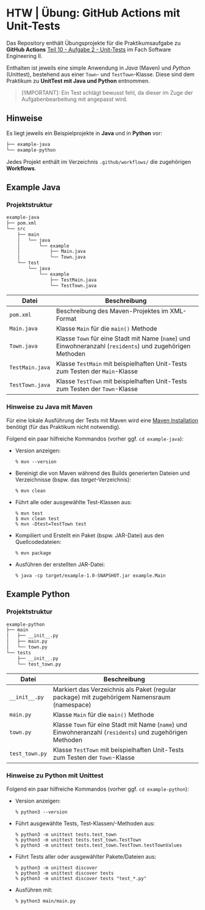 # HTW | Übung: GitHub Actions mit Unit-Tests

Das Repository enthält Übungsprojekte für die Praktikumsaufgabe zu
**GitHub Actions** [Teil 10 - Aufgabe 2 - Unit-Tests] im Fach
Software Engineering II.

[Teil 10 - Aufgabe 2 - Unit-Tests]: https://www.informatik.htw-dresden.de/~zirkelba/praktika/se/arbeiten-mit-git-und-asciidoc/praktikumsaufgaben-teil-10.html#_aufgabe_2_unit_tests

Enthalten ist jeweils eine simple Anwendung in _Java_ (Maven) und
_Python_ (Unittest), bestehend aus einer `Town`- und `TestTown`-Klasse.
Diese sind dem Praktikum zu **UnitTest mit Java und Python** entnommen.

> [!IMPORTANT]: Ein Test schlägt bewusst fehl, da dieser
> im Zuge der Aufgabenbearbeitung mit angepasst wird.

## Hinweise

Es liegt jeweils ein Beispielprojekte in **Java** und in **Python** vor:

```txt
├── example-java
└── example-python
```

Jedes Projekt enthält im Verzeichnis `.github/workflows/` die zugehörigen **Workflows**.

## Example Java

### Projektstruktur

```txt
example-java
├── pom.xml
└── src
    ├── main
    │   └── java
    │       └── example
    │           ├── Main.java
    │           └── Town.java
    └── test
        └── java
            └── example
                ├── TestMain.java
                └── TestTown.java
```

| Datei           | Beschreibung                                                                                              |
| --------------- | --------------------------------------------------------------------------------------------------------- |
| `pom.xml`       | Beschreibung des Maven-Projektes im XML-Format                                                            |
| `Main.java`     | Klasse `Main` für die `main()` Methode                                                                    |
| `Town.java`     | Klasse `Town` für eine Stadt mit Name (`name`) und Einwohneranzahl (`residents`) und zugehörigen Methoden |
| `TestMain.java` | Klasse `TestMain` mit beispielhaften Unit-Tests zum Testen der `Main`-Klasse                              |
| `TestTown.java` | Klasse `TestTown` mit beispielhaften Unit-Tests zum Testen der `Town`-Klasse                              |

### Hinweise zu Java mit Maven

Für eine lokale Ausführung der Tests mit Maven wird eine [Maven Installation](https://maven.apache.org/)
benötigt (für das Praktikum nicht notwendig).

Folgend ein paar hilfreiche Kommandos (vorher ggf. `cd example-java`):

- Version anzeigen:

  ```shell
  % mvn --version
  ```

- Bereinigt die von Maven während des Builds generierten Dateien und
  Verzeichnisse (bspw. das _target_-Verzeichnis):

  ```shell
  % mvn clean
  ```

- Führt alle oder ausgewählte Test-Klassen aus:

  ```shell
  % mvn test
  $ mvn clean test
  % mvn -Dtest=TestTown test
  ```

- Kompiliert und Erstellt ein Paket (bspw. JAR-Datei) aus den Quellcodedateien:

  ```shell
  % mvn package
  ```

- Ausführen der erstellten JAR-Datei:

  ```shell
  % java -cp target/example-1.0-SNAPSHOT.jar example.Main
  ```

## Example Python

### Projektstruktur

```txt
example-python
├── main
│   ├── __init__.py
│   ├── main.py
│   └── town.py
└── tests
    ├── __init__.py
    └── test_town.py
```

| Datei          | Beschreibung                                                                                              |
| -------------- | --------------------------------------------------------------------------------------------------------- |
| `__init__.py`  | Markiert das Verzeichnis als Paket (regular package) mit zugehörigem Namensraum (namespace)               |
| `main.py`      | Klasse `Main` für die `main()` Methode                                                                    |
| `town.py`      | Klasse `Town` für eine Stadt mit Name (`name`) und Einwohneranzahl (`residents`) und zugehörigen Methoden |
| `test_town.py` | Klasse `TestTown` mit beispielhaften Unit-Tests zum Testen der `Town`-Klasse                              |

### Hinweise zu Python mit Unittest

Folgend ein paar hilfreiche Kommandos (vorher ggf. `cd example-python`):

- Version anzeigen:

  ```shell
  % python3 --version
  ```

- Führt ausgewählte Tests, Test-Klassen/-Methoden aus:

  ```shell
  % python3 -m unittest tests.test_town
  % python3 -m unittest tests.test_town.TestTown
  % python3 -m unittest tests.test_town.TestTown.testTownValues
  ```

- Führt Tests aller oder ausgewählter Pakete/Dateien aus:

  ```shell
  % python3 -m unittest discover
  % python3 -m unittest discover tests
  % python3 -m unittest discover tests "test_*.py"
  ```

- Ausführen mit:

  ```shell
  % python3 main/main.py
  ```
